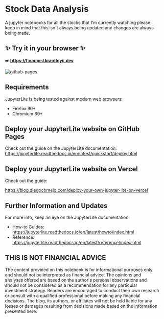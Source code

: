 # Stock Data Analysis

A jupyter notebooks for all the stocks that I'm currently watching please keep in mind that this isn't always being updated and changes are always being made.

## ✨ Try it in your browser ✨

➡️ **https://finance.tbrantleyii.dev**

![github-pages](https://user-images.githubusercontent.com/591645/120649478-18258400-c47d-11eb-80e5-185e52ff2702.gif)

## Requirements

JupyterLite is being tested against modern web browsers:

- Firefox 90+
- Chromium 89+

## Deploy your JupyterLite website on GitHub Pages

Check out the guide on the JupyterLite documentation: https://jupyterlite.readthedocs.io/en/latest/quickstart/deploy.html

## Deploy your JupyterLite website on Vercel

Check out the guide:

https://blog.diegocornejo.com/deploy-your-own-jupyter-lite-on-vercel

## Further Information and Updates

For more info, keep an eye on the JupyterLite documentation:

- How-to Guides: https://jupyterlite.readthedocs.io/en/latest/howto/index.html
- Reference: https://jupyterlite.readthedocs.io/en/latest/reference/index.html

## THIS IS NOT FINANCIAL ADVICE

The content provided on this notebook is for informational purposes only and should not be interpreted as financial advice. The opinions and analyses offered are based on the author's personal observations and should not be considered as a recommendation for any particular investment strategy. Readers are encouraged to conduct their own research or consult with a qualified professional before making any financial decisions. The blog, its authors, or affiliates will not be held liable for any losses or damages resulting from decisions made based on the information presented here.
